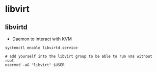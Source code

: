 # libvirt

## libvirtd

- Daemon to interact with KVM

```shell
systemctl enable libvirtd.service
```

```shell
# add yourself into the libvirt group to be able to run vms without root
usermod -aG "libvirt" $USER
```
